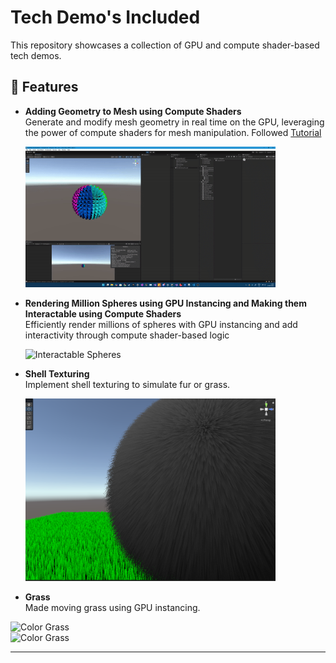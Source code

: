 # Tech Demo's Included

This repository showcases a collection of GPU and compute shader-based tech demos.

## 🚀 Features

- **Adding Geometry to Mesh using Compute Shaders**  
  Generate and modify mesh geometry in real time on the GPU, leveraging the power of compute shaders for mesh manipulation. Followed [Tutorial](https://www.youtube.com/watch?v=EB5HiqDl7VE)
      <p align="left">
  <img src="mediaForReadme/Geometry.gif" alt="Adding Geometry" width="400"/>
  </p>

- **Rendering Million Spheres using GPU Instancing and Making them Interactable using Compute Shaders**  
  Efficiently render millions of spheres with GPU instancing and add interactivity through compute shader-based logic
    <p align="left">
  <img src="mediaForReadme/Sphere.gif" alt="Interactable Spheres" width="400"/>
  </p>

- **Shell Texturing**  
  Implement shell texturing to simulate fur or grass.
  <p align="left">
  <img src="mediaForReadme/Grass.png" alt="Shell Texturing" width="400"/>
  </p>
 
 - **Grass**  
  Made moving grass using GPU instancing.
  <div>
    <img src="mediaForReadme/g1.gif" alt="Color Grass" width="400" style="display: inline-block; margin-right: 10px;"/>
    <img src="mediaForReadme/g2.gif" alt="Color Grass" width="400" style="display: inline-block;"/>
  </div>

---


